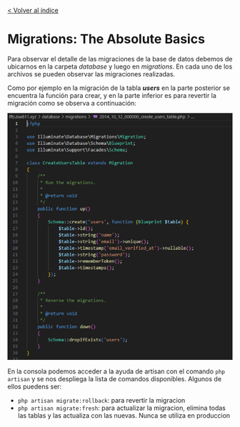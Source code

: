 [< Volver al índice](../index.md)

# Migrations:  The Absolute Basics

Para observar el detalle de las migraciones de la base de datos debemos de ubicarnos en la carpeta _database_ y luego en _migrations_. En cada uno de los archivos se pueden observar las migraciones realizadas.

Como por ejemplo en la migración de la tabla **_users_** en la parte posterior se encuentra la función para crear, y en la parte inferior es para revertir la migración como se observa a continuación:

![Migrations](../images/Users-Migration.png)

En la consola podemos acceder a la ayuda de artisan con el comando `php artisan` y se nos despliega la lista de comandos disponibles. Algunos de ellos puedens ser:

- `php artisan migrate:rollback`: para revertir la  migracion
- `php artisan migrate:fresh`: para actualizar la migracion, elimina todas las tablas y las actualiza con las nuevas. Nunca se utiliza en produccion
